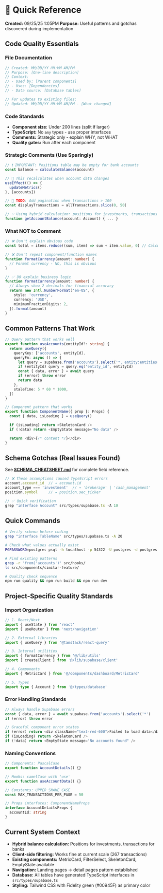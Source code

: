 # 📖 Quick Reference

**Created:** 09/25/25 1:05PM
**Purpose:** Useful patterns and gotchas discovered during implementation

## Code Quality Essentials

### File Documentation
```typescript
// Created: MM/DD/YY HH:MM AM/PM
// Purpose: [One-line description]
// Context:
// - Used by: [Parent components]
// - Uses: [Dependencies]
// - Data source: [Database tables]

// For updates to existing files:
// Updated: MM/DD/YY HH:MM AM/PM - [What changed]
```

### Code Standards
- **Component size:** Under 200 lines (split if larger)
- **TypeScript:** No `any` types - use proper interfaces
- **Comments:** Strategic only - explain WHY, not WHAT
- **Quality gates:** Run after each component

### Strategic Comments (Use Sparingly)
```typescript
// ❗ IMPORTANT: Positions table may be empty for bank accounts
const balance = calculateBalance(account)

// 🔄 This recalculates when account data changes
useEffect(() => {
  updateMetrics()
}, [accounts])

// 🚨 TODO: Add pagination when transactions > 100
const displayTransactions = allTransactions.slice(0, 50)

// 💡 Using hybrid calculation: positions for investments, transactions for banks
function getAccountBalance(account: Account) { ... }
```

### What NOT to Comment
```typescript
// ❌ Don't explain obvious code
const total = items.reduce((sum, item) => sum + item.value, 0) // Calculate total

// ❌ Don't repeat component/function names
function formatCurrency(amount: number) {
  // Format currency - NO, this is obvious
}

// ✅ DO explain business logic
function formatCurrency(amount: number) {
  // Always show 2 decimals for financial accuracy
  return new Intl.NumberFormat('en-US', {
    style: 'currency',
    currency: 'USD',
    minimumFractionDigits: 2,
  }).format(amount)
}
```

## Common Patterns That Work
```typescript
// Query pattern that works well
export function useAccounts(entityId?: string) {
  return useQuery({
    queryKey: ['accounts', entityId],
    queryFn: async () => {
      let query = supabase.from('accounts').select('*, entity:entities(*)')
      if (entityId) query = query.eq('entity_id', entityId)
      const { data, error } = await query
      if (error) throw error
      return data
    },
    staleTime: 5 * 60 * 1000,
  })
}

// Component pattern that works
export function ComponentName({ prop }: Props) {
  const { data, isLoading } = useQuery()

  if (isLoading) return <SkeletonCard />
  if (!data) return <EmptyState message="No data" />

  return <div>{/* content */}</div>
}
```

## Schema Gotchas (Real Issues Found)
See **[SCHEMA_CHEATSHEET.md](./SCHEMA_CHEATSHEET.md)** for complete field reference.

```typescript
// ❌ These assumptions caused TypeScript errors
account.account_id  // → account.id
account_type === 'investment'  // → 'brokerage' | 'cash_management'
position.symbol     // → position.sec_ticker

// ✅ Quick verification
grep "interface Account" src/types/supabase.ts -A 10
```

## Quick Commands
```bash
# Verify schema before coding
grep "interface TableName" src/types/supabase.ts -A 20

# Check what values actually exist
PGPASSWORD=postgres psql -h localhost -p 54322 -U postgres -d postgres -c "SELECT DISTINCT field_name FROM table_name LIMIT 5"

# Find existing patterns
grep -r "from('accounts')" src/hooks/
ls src/components/similar-feature/

# Quality check sequence
npm run quality && npm run build && npm run dev
```

## Project-Specific Quality Standards

### Import Organization
```typescript
// 1. React/Next
import { useState } from 'react'
import { useRouter } from 'next/navigation'

// 2. External libraries
import { useQuery } from '@tanstack/react-query'

// 3. Internal utilities
import { formatCurrency } from '@/lib/utils'
import { createClient } from '@/lib/supabase/client'

// 4. Components
import { MetricCard } from '@/components/dashboard/MetricCard'

// 5. Types
import type { Account } from '@/types/database'
```

### Error Handling Standards
```typescript
// Always handle Supabase errors
const { data, error } = await supabase.from('accounts').select('*')
if (error) throw error

// Graceful component error states
if (error) return <div className="text-red-600">Failed to load data</div>
if (isLoading) return <SkeletonCard />
if (!data) return <EmptyState message="No accounts found" />
```

### Naming Conventions
```typescript
// Components: PascalCase
export function AccountDetails() {}

// Hooks: camelCase with 'use'
export function useAccountData() {}

// Constants: UPPER_SNAKE_CASE
const MAX_TRANSACTIONS_PER_PAGE = 50

// Props interfaces: ComponentNameProps
interface AccountDetailsProps {
  accountId: string
}
```

## Current System Context
- **Hybrid balance calculation:** Positions for investments, transactions for banks
- **Client-side filtering:** Works fine at current scale (267 transactions)
- **Existing components:** MetricCard, FilterSelect, SkeletonCard, EmptyState available
- **Navigation:** Landing pages → detail pages pattern established
- **Database:** All tables have generated TypeScript interfaces in `src/types/supabase.ts`
- **Styling:** Tailwind CSS with Fidelity green (#00945F) as primary color